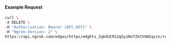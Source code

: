 <!-- Code generated for API Clients. DO NOT EDIT. -->

#### Example Request

```bash
curl \
-X DELETE \
-H "Authorization: Bearer {API_KEY}" \
-H "Ngrok-Version: 2" \
https://api.ngrok.com/edges/https/edghts_2qkXUCR12gSyiNoTZhChXWIqszx/routes/edghtsrt_2qkXU6xH6Lnpf7GoKY7Wy7oNeVs/backend
```
